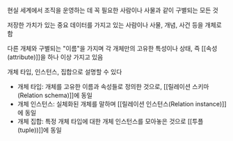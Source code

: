 
현실 세계에서 조직을 운영하는 데 꼭 필요한 사람이나 사물과 같이 구별되는 모든 것

저장한 가치가 있는 중요 데이터를 가지고 있는 사람이나 사물, 개념, 사건 등을 개체로 함

다른 개체와 구별되는 "이름"을 가지며 각 개체만의 고유한 특성이나 상태, 즉 [[속성(attribute)]]을 하나 이상 가지고 있음


개체 타입, 인스턴스, 집합으로 설명할 수 있다
+ 개체 타입: 개체를 고유한 이름과 속성들로 정의한 것으로, [[릴레이션 스키마(Relation schema)]]에 동일
+ 개체 인스턴스: 실체화된 개체를 말하며 [[릴레이션 인스턴스(Relation instance)]]에 동일
+ 개체 집합: 특정 개체 타입에 대한 개체 인스턴스를 모아놓은 것으로 [[투플(tuple))]]에 동일